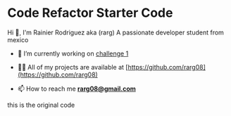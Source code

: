 # Code Refactor Starter Code
Hi 👋, I'm Rainier Rodriguez aka (rarg)
A passionate developer student from mexico

- 🔭 I’m currently working on [challenge 1](https://github.com/rarg08/Bootcamp/tree/main/Ch1)

- 👨‍💻 All of my projects are available at [https://github.com/rarg08](https://github.com/rarg08)

- 📫 How to reach me **rarg08@gmail.com**

this is the original code


[//]: # (<!DOCTYPE html>)

[//]: # (<html lang="en-us">)

[//]: # ()
[//]: # (<head>)

[//]: # (    <meta charset="UTF-8" />)

[//]: # (    <link rel="stylesheet" href="./assets/css/style.css">)

[//]: # (    <title>website</title>)

[//]: # (</head>)

[//]: # ()
[//]: # (<body>)

[//]: # (    <div class="header">)

[//]: # (        <h1>Hori<span class="seo">seo</span>n</h1>)

[//]: # (        <div>)

[//]: # (            <ul>)

[//]: # (                <li>)

[//]: # (                    <a href="#search-engine-optimization">Search Engine Optimization</a>)

[//]: # (                </li>)

[//]: # (                <li>)

[//]: # (                    <a href="#online-reputation-management">Online Reputation Management</a>)

[//]: # (                </li>)

[//]: # (                <li>)

[//]: # (                    <a href="#social-media-marketing">Social Media Marketing</a>)

[//]: # (                </li>)

[//]: # (            </ul>)

[//]: # (        </div>)

[//]: # (    </div>)

[//]: # (    <div class="hero"></div>)

[//]: # (    <div class="content">)

[//]: # (        <div class="search-engine-optimization">)

[//]: # (            <img src="./assets/images/search-engine-optimization.jpg" class="float-left" />)

[//]: # (            <h2>Search Engine Optimization</h2>)

[//]: # (            <p>)

[//]: # (                The dominance of mobile internet use means that users are searching for the right business as they travel, shop, or sit on their couch at home. Search Engine Optimization &#40;SEO&#41; allows you to increase your visibility and find the right customers for your business.)

[//]: # (            </p>)

[//]: # (        </div>)

[//]: # (        <div id="online-reputation-management" class="online-reputation-management">)

[//]: # (            <img src="./assets/images/online-reputation-management.jpg" class="float-right" />)

[//]: # (            <h2>Online Reputation Management</h2>)

[//]: # (            <p>)

[//]: # (                The web is full of opinions, and some of these can be negative. Social media allows anyone with an internet connection to say whatever they want about your business. Online Reputation Management gives you the control over what potential customers see when they search for your business.)

[//]: # (            </p>)

[//]: # (        </div>)

[//]: # (        <div id="social-media-marketing" class="social-media-marketing">)

[//]: # (            <img src="./assets/images/social-media-marketing.jpg" class="float-left" />)

[//]: # (            <h2>Social Media Marketing</h2>)

[//]: # (            <p>)

[//]: # (                Social media continues to have a sizable influence on buying habits. Social media marketing helps you determine which platforms are suited to your brand, using analytics to find the right markets and increase your lead generation.)

[//]: # (            </p>)

[//]: # (        </div>)

[//]: # (    </div>)

[//]: # (    <div class="benefits">)

[//]: # (        <div class="benefit-lead">)

[//]: # (            <h3>Lead Generation</h3>)

[//]: # (            <img src="./assets/images/lead-generation.png" />)

[//]: # (            <p>)

[//]: # (                Inbound strategies for lead generation require less work for your business, bringing customers directly to your website.)

[//]: # (            </p>)

[//]: # (        </div>)

[//]: # (        <div class="benefit-brand">)

[//]: # (            <h3>Brand Awareness</h3>)

[//]: # (            <img src="./assets/images/brand-awareness.png" />)

[//]: # (            <p>)

[//]: # (                Users find your business through paid and organic searches, increasing the search ranking and visibility for your business.)

[//]: # (            </p>)

[//]: # (        </div>)

[//]: # (        <div class="benefit-cost">)

[//]: # (            <h3>Cost Management</h3>)

[//]: # (            <img src="./assets/images/cost-management.png"></img>)

[//]: # (            <p>)

[//]: # (                As the search ranking for your business increases, your advertising costs decrease, and you no longer need to advertise your page.)

[//]: # (            </p>)

[//]: # (        </div>)

[//]: # (    </div>)

[//]: # (    <div class="footer">)

[//]: # (        <h2>Made with ❤️️ by Horiseon</h2>)

[//]: # (        <p>)

[//]: # (            &copy; 2019 Horiseon Social Solution Services, Inc.)

[//]: # (        </p>)

[//]: # (    </div>)

[//]: # (</body>)

[//]: # ()
[//]: # (</html>)


